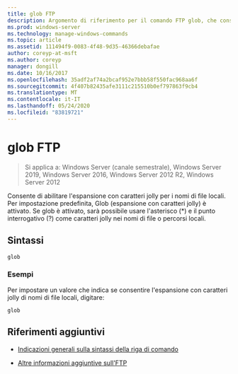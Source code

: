 ```yaml
---
title: glob FTP
description: Argomento di riferimento per il comando FTP glob, che consente di abilitare l'espansione con caratteri jolly per i nomi di file locali.
ms.prod: windows-server
ms.technology: manage-windows-commands
ms.topic: article
ms.assetid: 111494f9-0083-4f48-9d35-46366debafae
author: coreyp-at-msft
ms.author: coreyp
manager: dongill
ms.date: 10/16/2017
ms.openlocfilehash: 35adf2af74a2bcaf952e7bbb58f550fac968aa6f
ms.sourcegitcommit: 4f407b82435afe3111c215510b0ef797863f9cb4
ms.translationtype: MT
ms.contentlocale: it-IT
ms.lasthandoff: 05/24/2020
ms.locfileid: "83819721"
---
```

# <a name="ftp-glob"></a>glob FTP

> Si applica a: Windows Server (canale semestrale), Windows Server 2019, Windows Server 2016, Windows Server 2012 R2, Windows Server 2012

Consente di abilitare l'espansione con caratteri jolly per i nomi di file locali. Per impostazione predefinita, Glob (espansione con caratteri jolly) è attivato. Se glob è attivato, sarà possibile usare l'asterisco (*) e il punto interrogativo (?) come caratteri jolly nei nomi di file o percorsi locali.

## <a name="syntax"></a>Sintassi

```
glob
```

### <a name="examples"></a>Esempi

Per impostare un valore che indica se consentire l'espansione con caratteri jolly di nomi di file locali, digitare:

```
glob
```

## <a name="additional-references"></a>Riferimenti aggiuntivi

- [Indicazioni generali sulla sintassi della riga di comando](command-line-syntax-key.md)

- [Altre informazioni aggiuntive sull'FTP](https://docs.microsoft.com/previous-versions/orphan-topics/ws.10/cc756013(v=ws.10))
